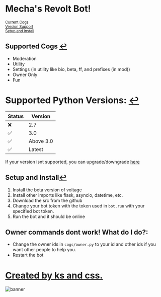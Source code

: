 # Mecha's Revolt Bot!


<sup id="cogs">[Current Cogs](#cog)</sup>
<br>
<sup id="ver">[Version Support](#vers)</sup>
<br>
<sup id="ins">[Setup and Install](#inst)</sup>

## <b id="cog">Supported Cogs</b> [↩](#cogs)

- Moderation
- Utility
- Settings (in utility like bio, beta, ff, and prefixes (in mod))
- Owner Only
- Fun

# <b id="vers">Supported Python Versions: </b>[↩](#ver)
| Status | Version |
| ----------- | ----------- |
|❌| 2.7 |
|✅|3.0 |
|✅|Above 3.0|
| ✅ | Latest |
If your version isnt supported, you can upgrade/downgrade [here](https://python.org/download)

## <b id="inst">Setup and Install</b>[↩](#ins)

1. Install the beta version of voltage
2. Install other imports like flask, asyncio, datetime, etc.
3. Download the src from the github
4. Change your bot token with the token used in `bot.run` with your specified bot token.
5. Run the bot and it should be online

## Owner commands dont work! What do I do?:

- Change the owner ids in `cogs/owner.py` to your id and other ids if you want other people to help you.
- Restart the bot

# [Created by ks and css.](https://mechabot.tk/)
![banner](https://i.imgur.com/G4k13Nm.png)
